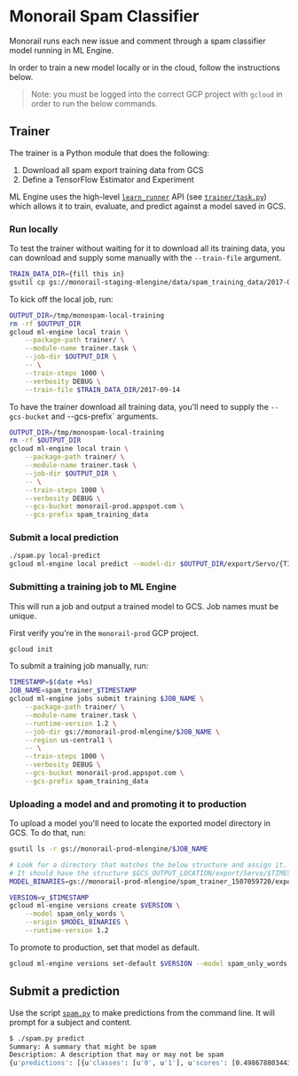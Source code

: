 # Monorail Spam Classifier

Monorail runs each new issue and comment through a spam classifier model running in ML Engine.

In order to train a new model locally or in the cloud, follow the instructions below.

> Note: you must be logged into the correct GCP project with `gcloud`
> in order to run the below commands.

## Trainer

The trainer is a Python module that does the following:

1. Download all spam export training data from GCS
2. Define a TensorFlow Estimator and Experiment

ML Engine uses the high-level
[`learn_runner`](https://www.tensorflow.org/api_docs/python/tf/contrib/learn/learn_runner/run)
API (see [`trainer/task.py`](trainer/task.py)) which allows it to train, evaluate,
and predict against a model saved in GCS.

### Run locally

To test the trainer without waiting for it to download all its training data, you
can download and supply some manually with the `--train-file` argument.

```sh
TRAIN_DATA_DIR={fill this in}
gsutil cp gs://monorail-staging-mlengine/data/spam_training_data/2017-09-14 $TRAIN_DATA_DIR
```

To kick off the local job, run:

```sh
OUTPUT_DIR=/tmp/monospam-local-training
rm -rf $OUTPUT_DIR
gcloud ml-engine local train \
    --package-path trainer/ \
    --module-name trainer.task \
    --job-dir $OUTPUT_DIR \
    -- \
    --train-steps 1000 \
    --verbosity DEBUG \
    --train-file $TRAIN_DATA_DIR/2017-09-14
```

To have the trainer download all training data, you'll need to supply the
`--gcs-bucket` and --gcs-prefix` arguments.

```sh
OUTPUT_DIR=/tmp/monospam-local-training
rm -rf $OUTPUT_DIR
gcloud ml-engine local train \
    --package-path trainer/ \
    --module-name trainer.task \
    --job-dir $OUTPUT_DIR \
    -- \
    --train-steps 1000 \
    --verbosity DEBUG \
    --gcs-bucket monorail-prod.appspot.com \
    --gcs-prefix spam_training_data
```

### Submit a local prediction

```sh
./spam.py local-predict
gcloud ml-engine local predict --model-dir $OUTPUT_DIR/export/Servo/{TIMESTAMP}/ --json-instances /tmp/instances.json
```

### Submitting a training job to ML Engine

This will run a job and output a trained model to GCS. Job names must be unique.

First verify you're in the `monorail-prod` GCP project.

```sh
gcloud init
```

To submit a training job manually, run:

```sh
TIMESTAMP=$(date +%s)
JOB_NAME=spam_trainer_$TIMESTAMP
gcloud ml-engine jobs submit training $JOB_NAME \
    --package-path trainer/ \
    --module-name trainer.task \
    --runtime-version 1.2 \
    --job-dir gs://monorail-prod-mlengine/$JOB_NAME \
    --region us-central1 \
    -- \
    --train-steps 1000 \
    --verbosity DEBUG \
    --gcs-bucket monorail-prod.appspot.com \
    --gcs-prefix spam_training_data
```

### Uploading a model and and promoting it to production

To upload a model you'll need to locate the exported model directory in GCS.
To do that, run:

```sh
gsutil ls -r gs://monorail-prod-mlengine/$JOB_NAME

# Look for a directory that matches the below structure and assign it.
# It should have the structure $GCS_OUTPUT_LOCATION/export/Servo/$TIMESTAMP/.
MODEL_BINARIES=gs://monorail-prod-mlengine/spam_trainer_1507059720/export/Servo/1507060043/

VERSION=v_$TIMESTAMP
gcloud ml-engine versions create $VERSION \
    --model spam_only_words \
    --origin $MODEL_BINARIES \
    --runtime-version 1.2
```

To promote to production, set that model as default.

```sh
gcloud ml-engine versions set-default $VERSION --model spam_only_words
```

## Submit a prediction

Use the script [`spam.py`](spam.py) to make predictions
from the command line. It will prompt for a subject and content.

```sh
$ ./spam.py predict
Summary: A summary that might be spam
Description: A description that may or may not be spam
{u'predictions': [{u'classes': [u'0', u'1'], u'scores': [0.4986788034439087, 0.5013211965560913]}]}
```
